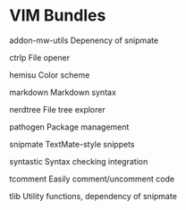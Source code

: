 # VIM Bundles

addon-mw-utils
    Depenency of snipmate

ctrlp
    File opener

hemisu
    Color scheme

markdown
    Markdown syntax

nerdtree
    File tree explorer

pathogen
    Package management

snipmate
    TextMate-style snippets

syntastic
    Syntax checking integration

tcomment
    Easily comment/uncomment code

tlib
    Utility functions, dependency of snipmate
